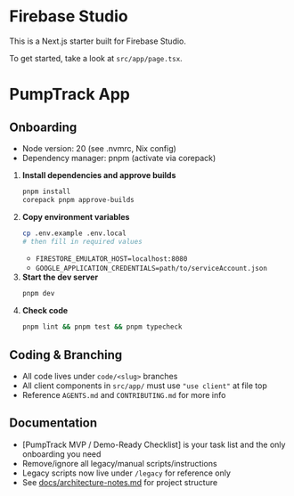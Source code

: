 # Firebase Studio

This is a Next.js starter built for Firebase Studio.

To get started, take a look at `src/app/page.tsx`.

# PumpTrack App

## Onboarding

- Node version: 20 (see .nvmrc, Nix config)
- Dependency manager: pnpm (activate via corepack)

1. **Install dependencies and approve builds**
   ```bash
   pnpm install
   corepack pnpm approve-builds
   ```
2. **Copy environment variables**
   ```bash
   cp .env.example .env.local
   # then fill in required values
   ```
   - `FIRESTORE_EMULATOR_HOST=localhost:8080`
   - `GOOGLE_APPLICATION_CREDENTIALS=path/to/serviceAccount.json`
3. **Start the dev server**
   ```bash
   pnpm dev
   ```
4. **Check code**
   ```bash
   pnpm lint && pnpm test && pnpm typecheck
   ```

## Coding & Branching

- All code lives under `code/<slug>` branches
- All client components in `src/app/` must use `"use client"` at file top
- Reference `AGENTS.md` and `CONTRIBUTING.md` for more info

## Documentation

- [PumpTrack MVP / Demo-Ready Checklist] is your task list and the only onboarding you need
- Remove/ignore all legacy/manual scripts/instructions
- Legacy scripts now live under `/legacy` for reference only
- See [docs/architecture-notes.md](docs/architecture-notes.md) for project structure
